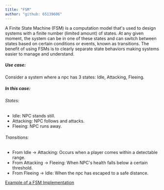 ```yaml
---
title: "FSM"
author: "github: 65139606"
---
```


A Finite State Machine (FSM) is a computation model that's used to design systems with a finite number (limited amount) of states.
At any given moment, the system can be in one of these states and can switch between states based on certain conditions or events, known as transitions.
The benefit of using FSMs is to clearly separate state behaviors making systems easier to manage and understand.

##### Use case:
Consider a system where a npc has 3 states: Idle, Attacking, Fleeing.

##### In this case:

###### States:

-   Idle: NPC stands still.
-   Attacking: NPC follows and attacks.
-   Fleeing: NPC runs away.

###### Transitions:

-   From Idle -> Attacking: Occurs when a player comes within a detectable range.
-   From Attacking -> Fleeing: When NPC's health falls below a certain threshold.
-   From Fleeing -> Idle: When the npc has escaped to a safe distance.

[Example of a FSM Implementation](https://github.com/prooheckcp/RobloxStateMachine)